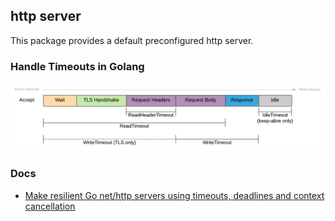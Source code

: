 ## http server

This package provides a default preconfigured http server.

### Handle Timeouts in Golang

![request-lifecycle-timeouts.png](./docs/request-lifecycle-timeouts.png)

### Docs

- [Make resilient Go net/http servers using timeouts, deadlines and context cancellation](https://ieftimov.com/posts/make-resilient-golang-net-http-servers-using-timeouts-deadlines-context-cancellation/)